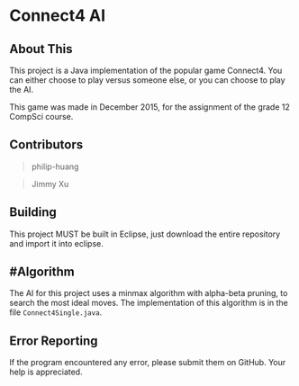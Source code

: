 # Connect4 AI

About This
------
This project is a Java implementation of the popular game Connect4. 
You can either choose to play versus someone else, or you can choose to
play the AI. 

This game was made in December 2015, for the assignment of the grade 12
CompSci course. 

Contributors
------ 

> philip-huang 

> Jimmy Xu

Building
------
This project MUST be built in Eclipse, just download the entire
repository and import it into eclipse.

#Algorithm
------
The AI for this project uses a minmax algorithm with alpha-beta pruning,
to search the most ideal moves. The implementation of this
algorithm is in the file `Connect4Single.java`.

Error Reporting
------
If the program encountered any error, please submit them on GitHub. 
Your help is appreciated. 
